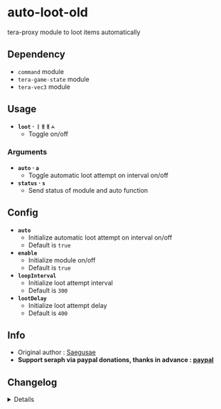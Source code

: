 # auto-loot-old
tera-proxy module to loot items automatically

## Dependency
- `command` module
- `tera-game-state` module
- `tera-vec3` module

## Usage
- __`loot` · `ㅣㅐㅐㅅ`__
  - Toggle on/off
### Arguments
- __`auto` · `a`__
  - Toggle automatic loot attempt on interval on/off
- __`status` · `s`__
  - Send status of module and auto function

## Config
- __`auto`__
  - Initialize automatic loot attempt on interval on/off
  - Default is `true`
- __`enable`__
  - Initialize module on/off
  - Default is `true`
- __`loopInterval`__
  - Initialize loot attempt interval
  - Default is `300`
- __`lootDelay`__
  - Initialize loot attempt delay
  - Default is `400`


## Info
- Original author : [Saegusae](https://github.com/Saegusae)
- **Support seraph via paypal donations, thanks in advance : [paypal](https://www.paypal.me/seraphinush)**

## Changelog
<details>

    1.38
    - Removed font color bloat
    - Added `tera-game-state` dependency
    1.37
    - Updated script in accordance to Pinkipi's update on master branch
    - Refactored config file
    -- Added `auto`
    -- Added `enable`
    -- Added `loopInterval`
    -- Added `lootDelay`
    1.36
    - Added auto-update support
    - Updated to latest tera-data
    1.35
    - Added strongboxes to blacklist
    1.34
    - Updated code and font color
    1.33
    - Updated code aesthetics
    1.32
    - Updated code
    - Added string function
    1.31
    - Updated code aesthetics
    1.30
    - Updated code aesthetics
    1.22
    - Fixed error
    - Updated code
    1.21
    - Fixed error
    - Removed protocol version restriction
    1.20
    - Updated code and protocol version
    - Added `status` command
    1.10
    - Personalized code aesthetics
    1.00
    - Initial fork

</details>